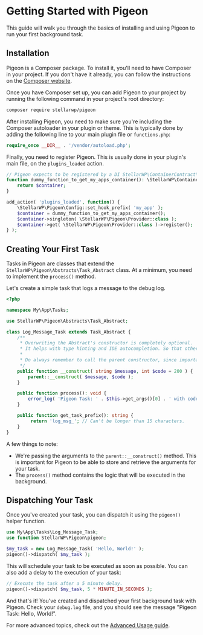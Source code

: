 # Getting Started with Pigeon

This guide will walk you through the basics of installing and using Pigeon to run your first background task.

## Installation

Pigeon is a Composer package. To install it, you'll need to have Composer in your project. If you don't have it already, you can follow the instructions on the [Composer website](https://getcomposer.org/).

Once you have Composer set up, you can add Pigeon to your project by running the following command in your project's root directory:

```bash
composer require stellarwp/pigeon
```

After installing Pigeon, you need to make sure you're including the Composer autoloader in your plugin or theme. This is typically done by adding the following line to your main plugin file or `functions.php`:

```php
require_once __DIR__ . '/vendor/autoload.php';
```

Finally, you need to register Pigeon. This is usually done in your plugin's main file, on the `plugins_loaded` action.

```php
// Pigeon expects to be registered by a DI StellarWP\ContainerContract\ContainerInterface container.
function dummy_function_to_get_my_apps_container(): \StellarWP\ContainerContract\ContainerInterface {
    return $container;
}

add_action( 'plugins_loaded', function() {
    \StellarWP\Pigeon\Config::set_hook_prefix( 'my_app' );
    $container = dummy_function_to_get_my_apps_container();
    $container->singleton( \StellarWP\Pigeon\Provider::class );
    $container->get( \StellarWP\Pigeon\Provider::class )->register();
} );
```

## Creating Your First Task

Tasks in Pigeon are classes that extend the `StellarWP\Pigeon\Abstracts\Task_Abstract` class. At a minimum, you need to implement the `process()` method.

Let's create a simple task that logs a message to the debug log.

```php
<?php

namespace My\App\Tasks;

use StellarWP\Pigeon\Abstracts\Task_Abstract;

class Log_Message_Task extends Task_Abstract {
    /**
     * Overwriting the Abstract's constructor is completely optional.
     * It helps with type hinting and IDE autocompletion. So that others using your task can easily see the arguments it accepts.
     *
     * Do always remember to call the parent constructor, since important operations are performed there.
     */
    public function __construct( string $message, int $code = 200 ) {
        parent::__construct( $message, $code );
    }

    public function process(): void {
        error_log( 'Pigeon Task: ' . $this->get_args()[0] . ' with code ' . $this->get_args()[1] );
    }

    public function get_task_prefix(): string {
         return 'log_msg_'; // Can't be longer than 15 characters.
    }
}
```

A few things to note:

- We're passing the arguments to the `parent::__construct()` method. This is important for Pigeon to be able to store and retrieve the arguments for your task.
- The `process()` method contains the logic that will be executed in the background.

## Dispatching Your Task

Once you've created your task, you can dispatch it using the `pigeon()` helper function.

```php
use My\App\Tasks\Log_Message_Task;
use function StellarWP\Pigeon\pigeon;

$my_task = new Log_Message_Task( 'Hello, World!' );
pigeon()->dispatch( $my_task );
```

This will schedule your task to be executed as soon as possible. You can also add a delay to the execution of your task:

```php
// Execute the task after a 5 minute delay.
pigeon()->dispatch( $my_task, 5 * MINUTE_IN_SECONDS );
```

And that's it! You've created and dispatched your first background task with Pigeon. Check your `debug.log` file, and you should see the message "Pigeon Task: Hello, World!".

For more advanced topics, check out the [Advanced Usage guide](./advanced-usage.md).
